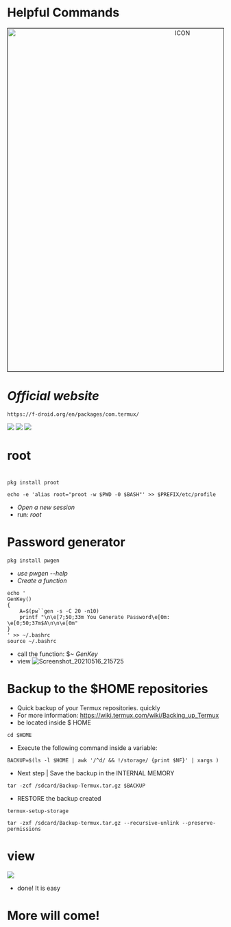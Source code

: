 # Helpful Commands
<p align="center"><img src="https://camo.githubusercontent.com/c9e94f489280055c51bbe3a177755b34132ba88b34cb949beac1ffc0a1790367/68747470733a2f2f692e696d6775722e636f6d2f384975594c526c2e6a7067" alt="ICON" align="center" border="1" width="800" height="auto"></p>

# _Official website_
```
https://f-droid.org/en/packages/com.termux/
```
![](https://badges.pufler.dev/visits/RaulXH/Helpful_Commands?style=flat-square&logo=Github) ![](https://img.shields.io/github/stars/RaulXH/Helpful_Commands?style=flat-square&logo=Github)  ![](https://img.shields.io/badge/Commads-Termux-blue?style=flat-square&logo=Github)
# root
#
```
pkg install proot 

echo -e 'alias root="proot -w $PWD -0 $BASH"' >> $PREFIX/etc/profile

```
* *_Open a new session_* 
* run: *_root_*
# Password generator
```
pkg install pwgen
```
* _use pwgen --help_
* _Create a function_
```
echo '
GenKey()
{
    A=$(pw``gen -s -C 20 -n10)                                    
    printf "\n\e[7;50;33m You Generate Password\e[0m: \e[0;50;37m$A\n\n\e[0m"                                          
}
' >> ~/.bashrc
source ~/.bashrc
```
* call the function: $~ _GenKey_
* view
![Screenshot_20210516_215725](https://user-images.githubusercontent.com/77165035/118427076-062c9e80-b692-11eb-8eac-7c8a9d72e22a.jpg)
# Backup to the $HOME repositories
* Quick backup of your Termux repositories.  quickly
* For more information: https://wiki.termux.com/wiki/Backing_up_Termux
* be located inside $ HOME
```
cd $HOME
```
* Execute the following command inside a variable:
```
BACKUP=$(ls -l $HOME | awk '/^d/ && !/storage/ {print $NF}' | xargs )
```
* Next step | Save the backup in the INTERNAL MEMORY
```
tar -zcf /sdcard/Backup-Termux.tar.gz $BACKUP
```
* RESTORE the backup created
```
termux-setup-storage
```
```
tar -zxf /sdcard/Backup-termux.tar.gz --recursive-unlink --preserve-permissions

```
# view 
<a href="https://asciinema.org/a/icY1qz37rKbWoLxTQrQ77CX0M" target="_blank"><img src="https://asciinema.org/a/icY1qz37rKbWoLxTQrQ77CX0M.svg" /></a>
* done!  It is easy
# More will come!
